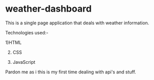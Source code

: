 # weather-dashboard

This is a single page application that deals with weather information.

Technologies used:-

1)HTML

2) CSS

3) JavaScript

Pardon me as i this is my first time dealing with api's and stuff. 

